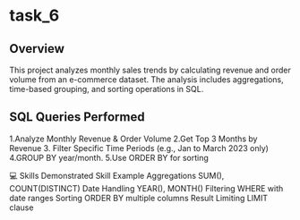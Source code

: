 # task_6
## Overview
This project analyzes monthly sales trends by calculating revenue and order volume from an e-commerce dataset. The analysis includes aggregations, time-based grouping, and sorting operations in SQL.
## SQL Queries Performed
1.Analyze Monthly Revenue & Order Volume
2.Get Top 3 Months by Revenue
3. Filter Specific Time Periods (e.g., Jan to March 2023 only)
4.GROUP BY year/month.
5.Use ORDER BY for sorting

💻 Skills Demonstrated
Skill	Example
Aggregations	SUM(), COUNT(DISTINCT)
Date Handling	YEAR(), MONTH()
Filtering	WHERE with date ranges
Sorting	ORDER BY multiple columns
Result Limiting	LIMIT clause
